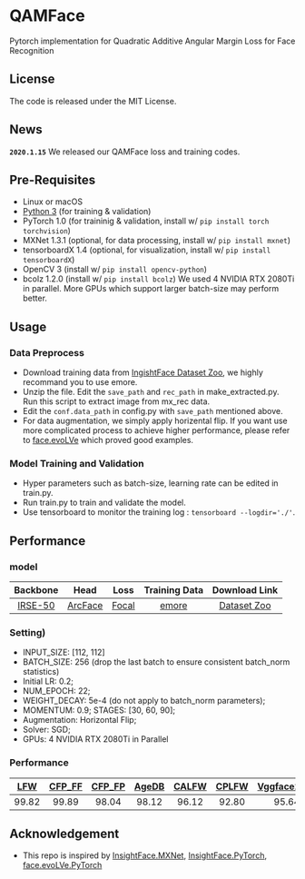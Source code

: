 # QAMFace
Pytorch implementation for Quadratic Additive Angular Margin Loss for Face Recognition
## License
The code is released under the MIT License.
## News
**`2020.1.15`** We released our QAMFace loss and training codes.
## Pre-Requisites 
* Linux or macOS
* [Python 3](https://www.anaconda.com/distribution/) (for training \& validation)
* PyTorch 1.0 (for traininig \& validation, install w/ `pip install torch torchvision`)
* MXNet 1.3.1 (optional, for data processing, install w/ `pip install mxnet`)
* tensorboardX 1.4 (optional, for visualization, install w/ `pip install tensorboardX`)
* OpenCV 3 (install w/ `pip install opencv-python`)
* bcolz 1.2.0 (install w/ `pip install bcolz`)
 We used 4 NVIDIA RTX 2080Ti in parallel. More GPUs which support larger batch-size may perform better.
 
## Usage
### Data Preprocess
- Download training data from [IngishtFace Dataset Zoo](https://github.com/deepinsight/insightface/wiki/Dataset-Zoo), we highly recommand you to use emore.
- Unzip the file. Edit the `save_path` and `rec_path` in make_extracted.py. Run this script to extract image from mx_rec data.
- Edit the `conf.data_path` in config.py with `save_path` mentioned above.
- For data augmentation, we simply apply horizental flip. If you want use more complicated process to achieve higher performance, please refer to [face.evoLVe](https://github.com/ZhaoJ9014/face.evoLVe.PyTorch/) which proved good examples.

### Model Training and Validation
- Hyper parameters such as batch-size, learning rate can be edited in train.py.
- Run train.py to train and validate the model. 
- Use tensorboard to monitor the training log : `tensorboard --logdir='./'`.

## Performance
### model

|Backbone|Head|Loss|Training Data|Download Link|
  |:---:|:---:|:---:|:---:|:---:|
  |[IRSE-50](https://arxiv.org/pdf/1801.07698.pdf)|[ArcFace]( http://openaccess.thecvf.com/content_CVPR_2019/html/Deng_ArcFace_Additive_Angular_Margin_Loss_for_Deep_Face_Recognition_CVPR_2019_paper.html)|[Focal](https://arxiv.org/pdf/1708.02002.pdf)|[emore](https://arxiv.org/pdf/1607.08221.pdf)|[Dataset Zoo](https://github.com/deepinsight/insightface/wiki/Dataset-Zoo)
### Setting)
- INPUT_SIZE: [112, 112]
- BATCH_SIZE: 256 (drop the last batch to ensure consistent batch_norm statistics)
- Initial LR: 0.2; 
- NUM_EPOCH: 22;
- WEIGHT_DECAY: 5e-4 (do not apply to batch_norm parameters); 
- MOMENTUM: 0.9; STAGES: [30, 60, 90]; 
- Augmentation: Horizontal Flip;
- Solver: SGD; 
- GPUs: 4 NVIDIA RTX 2080Ti in Parallel
### Performance

|[LFW](https://hal.inria.fr/file/index/docid/321923/filename/Huang_long_eccv2008-lfw.pdf)|[CFP_FF](http://www.cfpw.io/paper.pdf)|[CFP_FP](http://www.cfpw.io/paper.pdf)|[AgeDB](http://openaccess.thecvf.com/content_cvpr_2017_workshops/w33/papers/Moschoglou_AgeDB_The_First_CVPR_2017_paper.pdf)|[CALFW](https://arxiv.org/pdf/1708.08197.pdf)|[CPLFW](http://www.whdeng.cn/CPLFW/Cross-Pose-LFW.pdf)|[Vggface2_FP](https://arxiv.org/pdf/1710.08092.pdf)|
|:---:|:---:|:---:|:---:|:---:|:---:|:---:|
|99.82|99.89|98.04|98.12|96.12|92.80|95.64|

## Acknowledgement 
- This repo is inspired by [InsightFace.MXNet](https://github.com/deepinsight/insightface), [InsightFace.PyTorch](https://github.com/TreB1eN/InsightFace_Pytorch), [face.evoLVe.PyTorch](https://github.com/ZhaoJ9014/face.evoLVe.PyTorch)
